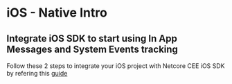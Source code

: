 # iOS - Native Intro

## Integrate iOS SDK to start using In App Messages and System Events tracking

Follow these 2 steps to integrate your iOS project with Netcore CEE iOS SDK by refering this [guide](https://cedocs.netcorecloud.com/)
